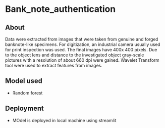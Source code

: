 # Bank_note_authentication

## About
Data were extracted from images that were taken from genuine and forged banknote-like specimens. For digitization, an industrial camera usually used for print inspection was used. The final images have 400x 400 pixels. Due to the object lens and distance to the investigated object gray-scale pictures with a resolution of about 660 dpi were gained. Wavelet Transform tool were used to extract features from images.<br>

## Model used 
- Random forest

## Deployment
- MOdel is deployed in local machine using streamlit

